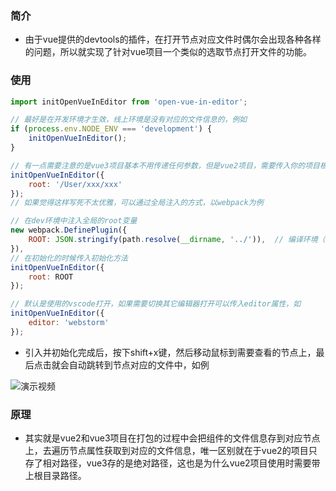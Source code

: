 ### 简介

- 由于vue提供的devtools的插件，在打开节点对应文件时偶尔会出现各种各样的问题，所以就实现了针对vue项目一个类似的选取节点打开文件的功能。

### 使用

```js
import initOpenVueInEditor from 'open-vue-in-editor';

// 最好是在开发环境才生效，线上环境是没有对应的文件信息的，例如
if (process.env.NODE_ENV === 'development') {
    initOpenVueInEditor();
}

// 有一点需要注意的是vue3项目基本不用传递任何参数，但是vue2项目，需要传入你的项目根目录，如下
initOpenVueInEditor({
    root: '/User/xxx/xxx'
});
// 如果觉得这样写死不太优雅，可以通过全局注入的方式，以webpack为例

// 在dev环境中注入全局的root变量
new webpack.DefinePlugin({
    ROOT: JSON.stringify(path.resolve(__dirname, '../')),  // 编译环境（development/test/production）
}),
// 在初始化的时候传入初始化方法
initOpenVueInEditor({
    root: ROOT
});

// 默认是使用的vscode打开，如果需要切换其它编辑器打开可以传入editor属性，如
initOpenVueInEditor({
    editor: 'webstorm'
});
```
- 引入并初始化完成后，按下shift+x键，然后移动鼠标到需要查看的节点上，最后点击就会自动跳转到节点对应的文件中，如例

![演示视频]("https://github.com/810307015/myNpm/blob/master/openVueInEditor/openInEditor.mov")

### 原理

- 其实就是vue2和vue3项目在打包的过程中会把组件的文件信息存到对应节点上，去遍历节点属性获取到对应的文件信息，唯一区别就在于vue2的项目只存了相对路径，vue3存的是绝对路径，这也是为什么vue2项目使用时需要带上根目录路径。